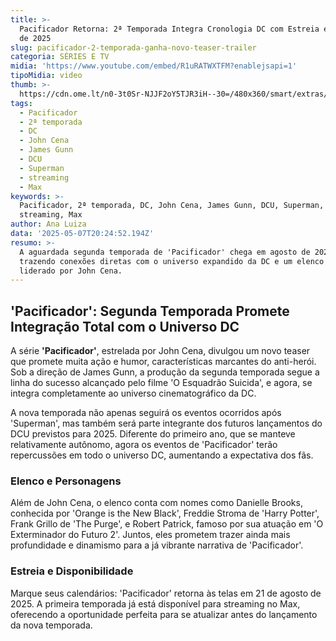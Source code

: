 ```yaml
---
title: >-
  Pacificador Retorna: 2ª Temporada Integra Cronologia DC com Estreia em Agosto
  de 2025
slug: pacificador-2-temporada-ganha-novo-teaser-trailer
categoria: SÉRIES E TV
midia: 'https://www.youtube.com/embed/R1uRATWXTFM?enablejsapi=1'
tipoMidia: video
thumb: >-
  https://cdn.ome.lt/n0-3t0Sr-NJJF2oY5TJR3iH--30=/480x360/smart/extras/conteudos/Captura_de_tela_2025-05-07_161049.png
tags:
  - Pacificador
  - 2ª temporada
  - DC
  - John Cena
  - James Gunn
  - DCU
  - Superman
  - streaming
  - Max
keywords: >-
  Pacificador, 2ª temporada, DC, John Cena, James Gunn, DCU, Superman,
  streaming, Max
author: Ana Luiza
data: '2025-05-07T20:24:52.194Z'
resumo: >-
  A aguardada segunda temporada de 'Pacificador' chega em agosto de 2025,
  trazendo conexões diretas com o universo expandido da DC e um elenco estelar
  liderado por John Cena.
---
```


## 'Pacificador': Segunda Temporada Promete Integração Total com o Universo DC

A série **'Pacificador'**, estrelada por John Cena, divulgou um novo teaser que promete muita ação e humor, características marcantes do anti-herói. Sob a direção de James Gunn, a produção da segunda temporada segue a linha do sucesso alcançado pelo filme 'O Esquadrão Suicida', e agora, se integra completamente ao universo cinematográfico da DC.

A nova temporada não apenas seguirá os eventos ocorridos após 'Superman', mas também será parte integrante dos futuros lançamentos do DCU previstos para 2025. Diferente do primeiro ano, que se manteve relativamente autônomo, agora os eventos de 'Pacificador' terão repercussões em todo o universo DC, aumentando a expectativa dos fãs.

### Elenco e Personagens

Além de John Cena, o elenco conta com nomes como Danielle Brooks, conhecida por 'Orange is the New Black', Freddie Stroma de 'Harry Potter', Frank Grillo de 'The Purge', e Robert Patrick, famoso por sua atuação em 'O Exterminador do Futuro 2'. Juntos, eles prometem trazer ainda mais profundidade e dinamismo para a já vibrante narrativa de 'Pacificador'.

### Estreia e Disponibilidade

Marque seus calendários: 'Pacificador' retorna às telas em 21 de agosto de 2025. A primeira temporada já está disponível para streaming no Max, oferecendo a oportunidade perfeita para se atualizar antes do lançamento da nova temporada.
